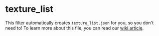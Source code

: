 # texture_list

This filter automatically creates `texture_list.json` for you, so you don't need to! To learn more about this file, you can read our [wiki article](https://wiki.bedrock.dev/visuals/textures-list.html#top).

